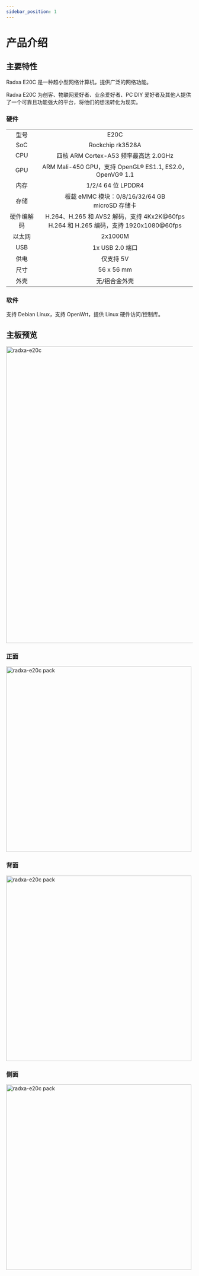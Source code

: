 ```yaml
---
sidebar_position: 1
---
```


# 产品介绍

## 主要特性

Radxa E20C 是一种超小型网络计算机，提供广泛的网络功能。

Radxa E20C 为创客、物联网爱好者、业余爱好者、PC DIY 爱好者及其他人提供了一个可靠且功能强大的平台，将他们的想法转化为现实。

### 硬件

<table>
    <tr>
        <td align="center">型号</td>
        <td align="center">E20C</td>
    </tr>
    <tr>
        <td align="center">SoC</td>
        <td colspan="2" align="center">Rockchip rk3528A</td>
    </tr>
    <tr>
        <td align="center">CPU</td>
        <td colspan="1" align="center">四核 ARM Cortex-A53 频率最高达 2.0GHz</td>
    </tr>
    <tr>
        <td align="center">GPU</td>
        <td colspan="2" align="center">ARM Mali-450 GPU，支持 OpenGL® ES1.1, ES2.0，OpenVG® 1.1</td>
    </tr>
    <tr>
        <td align="center">内存</td>
        <td colspan="2" align="center">1/2/4 64 位 LPDDR4</td>
    </tr>
    <tr>
        <td align="center">存储</td>
        <td align="center">板载 eMMC 模块：0/8/16/32/64 GB<br/>microSD 存储卡</td>
    </tr>
    <tr>
        <td align="center">硬件编解码</td>
        <td colspan="2" align="center">H.264、H.265 和 AVS2 解码，支持 4Kx2K@60fps<br/>H.264 和 H.265 编码，支持 1920x1080@60fps</td>
    </tr>
    <tr>
        <td align="center">以太网</td>
        <td align="center">2x1000M </td>
    </tr>
    <tr>
        <td align="center">USB</td>
        <td colspan="2" align="center">1x USB 2.0 端口</td>
    </tr>
    <tr>
        <td align="center">供电</td>
        <td colspan="2" align="center">仅支持 5V </td>
    </tr>
    <tr>
        <td align="center">尺寸</td>
        <td colspan="2" align="center">56 x 56 mm</td>
    </tr>
     <tr>
        <td align="center">外壳</td>
        <td colspan="1" align="center">无/铝合金外壳 </td>
    </tr>
</table>

### 软件

支持 Debian Linux，支持 OpenWrt，提供 Linux 硬件访问/控制库。

## 主板预览

<Tabs queryString="e20cmode">

<TabItem value="E20C(带外壳)">
<img src="/home/product-pictures/e20c.webp" width="800" alt="radxa-e20c" />
</TabItem>
<TabItem value="E20C(裸板)">

### 正面

<img src="/img/e/e20c/radxa-e20c-board-positive.webp" width="500" alt="radxa-e20c pack" />

### 背面

<img src="/img/e/e20c/radxa-e20c-board-nagative.webp" width="500" alt="radxa-e20c pack" />

### 侧面

<img src="/img/e/e20c/radxa-e20c-board.webp" width="500" alt="radxa-e20c pack" />

</TabItem>
</Tabs>